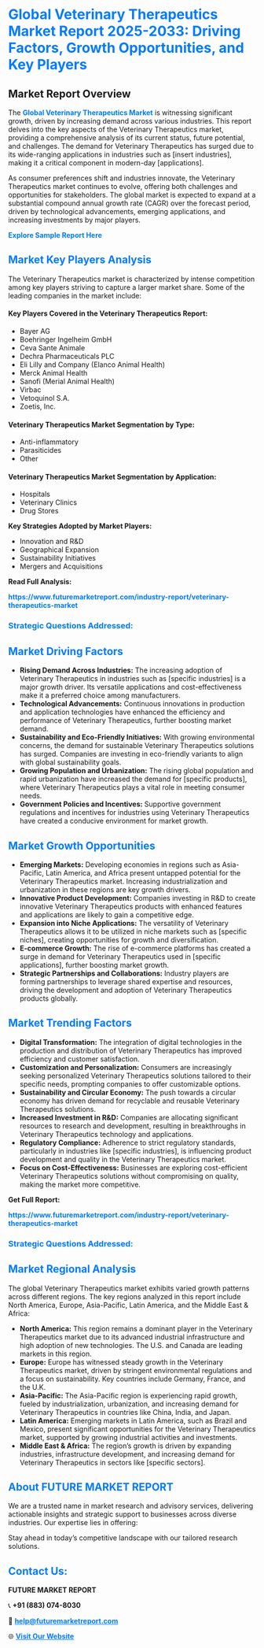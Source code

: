 <h1 style="color: #007BFF;">Global Veterinary Therapeutics Market Report 2025-2033: Driving Factors, Growth Opportunities, and Key Players</h1>

<section id="overview">
<h2>Market Report Overview</h2>
<p>The <a href="https://www.futuremarketreport.com/industry-report/veterinary-therapeutics-market" style="color: #007BFF; text-decoration: none;"><strong>Global Veterinary Therapeutics Market</strong></a> is witnessing significant growth, driven by increasing demand across various industries. This report delves into the key aspects of the Veterinary Therapeutics market, providing a comprehensive analysis of its current status, future potential, and challenges. The demand for Veterinary Therapeutics has surged due to its wide-ranging applications in industries such as [insert industries], making it a critical component in modern-day [applications].</p>
<p>As consumer preferences shift and industries innovate, the Veterinary Therapeutics market continues to evolve, offering both challenges and opportunities for stakeholders. The global market is expected to expand at a substantial compound annual growth rate (CAGR) over the forecast period, driven by technological advancements, emerging applications, and increasing investments by major players.</p>
</section>

<section id="overview">
<p><a href="https://www.futuremarketreport.com/request-sample/reportId=87199" style="color: #007BFF; text-decoration: none;"><strong>Explore Sample Report Here</strong></a></p>
</section>

<section id="key-players">
<h2 style="color: #007BFF;">Market Key Players Analysis</h2>
<p>The Veterinary Therapeutics market is characterized by intense competition among key players striving to capture a larger market share. Some of the leading companies in the market include:</p>
<h4>Key Players Covered in the Veterinary Therapeutics Report:</h4>
<ul><li>Bayer AG</li><li>Boehringer Ingelheim GmbH</li><li>Ceva Sante Animale</li><li>Dechra Pharmaceuticals PLC</li><li>Eli Lilly and Company (Elanco Animal Health)</li><li>Merck Animal Health</li><li>Sanofi (Merial Animal Health)</li><li>Virbac</li><li>Vetoquinol S.A.</li><li>Zoetis, Inc.</li></ul>
<h4>Veterinary Therapeutics Market Segmentation by Type:</h4>
<ul><li>Anti-inflammatory</li><li>Parasiticides</li><li>Other</li></ul>

<h4>Veterinary Therapeutics Market Segmentation by Application:</h4>
<ul><li>Hospitals</li><li>Veterinary Clinics</li><li>Drug Stores</li></ul>
<p><strong>Key Strategies Adopted by Market Players:</strong></p>
<ul>
<li>Innovation and R&D</li>
<li>Geographical Expansion</li>
<li>Sustainability Initiatives</li>
<li>Mergers and Acquisitions</li>
</ul>
</section>

<section>
<p><strong>Read Full Analysis: </strong></p><a href="https://www.futuremarketreport.com/industry-report/veterinary-therapeutics-market" style="color: #007BFF; text-decoration: none;"><strong>https://www.futuremarketreport.com/industry-report/veterinary-therapeutics-market</strong></a>
<h3 style="color: #007BFF;">Strategic Questions Addressed:</h3>
</section>

<section id="driving-factors">
<h2 style="color: #007BFF;">Market Driving Factors</h2>
<ul>
<li><strong>Rising Demand Across Industries:</strong> The increasing adoption of Veterinary Therapeutics in industries such as [specific industries] is a major growth driver. Its versatile applications and cost-effectiveness make it a preferred choice among manufacturers.</li>
<li><strong>Technological Advancements:</strong> Continuous innovations in production and application technologies have enhanced the efficiency and performance of Veterinary Therapeutics, further boosting market demand.</li>
<li><strong>Sustainability and Eco-Friendly Initiatives:</strong> With growing environmental concerns, the demand for sustainable Veterinary Therapeutics solutions has surged. Companies are investing in eco-friendly variants to align with global sustainability goals.</li>
<li><strong>Growing Population and Urbanization:</strong> The rising global population and rapid urbanization have increased the demand for [specific products], where Veterinary Therapeutics plays a vital role in meeting consumer needs.</li>
<li><strong>Government Policies and Incentives:</strong> Supportive government regulations and incentives for industries using Veterinary Therapeutics have created a conducive environment for market growth.</li>
</ul>
</section>

<section id="growth-opportunities">
<h2 style="color: #007BFF;">Market Growth Opportunities</h2>
<ul>
<li><strong>Emerging Markets:</strong> Developing economies in regions such as Asia-Pacific, Latin America, and Africa present untapped potential for the Veterinary Therapeutics market. Increasing industrialization and urbanization in these regions are key growth drivers.</li>
<li><strong>Innovative Product Development:</strong> Companies investing in R&D to create innovative Veterinary Therapeutics products with enhanced features and applications are likely to gain a competitive edge.</li>
<li><strong>Expansion into Niche Applications:</strong> The versatility of Veterinary Therapeutics allows it to be utilized in niche markets such as [specific niches], creating opportunities for growth and diversification.</li>
<li><strong>E-commerce Growth:</strong> The rise of e-commerce platforms has created a surge in demand for Veterinary Therapeutics used in [specific applications], further boosting market growth.</li>
<li><strong>Strategic Partnerships and Collaborations:</strong> Industry players are forming partnerships to leverage shared expertise and resources, driving the development and adoption of Veterinary Therapeutics products globally.</li>
</ul>
</section>

<section id="trending-factors">
<h2 style="color: #007BFF;">Market Trending Factors</h2>
<ul>
<li><strong>Digital Transformation:</strong> The integration of digital technologies in the production and distribution of Veterinary Therapeutics has improved efficiency and customer satisfaction.</li>
<li><strong>Customization and Personalization:</strong> Consumers are increasingly seeking personalized Veterinary Therapeutics solutions tailored to their specific needs, prompting companies to offer customizable options.</li>
<li><strong>Sustainability and Circular Economy:</strong> The push towards a circular economy has driven demand for recyclable and reusable Veterinary Therapeutics solutions.</li>
<li><strong>Increased Investment in R&D:</strong> Companies are allocating significant resources to research and development, resulting in breakthroughs in Veterinary Therapeutics technology and applications.</li>
<li><strong>Regulatory Compliance:</strong> Adherence to strict regulatory standards, particularly in industries like [specific industries], is influencing product development and quality in the Veterinary Therapeutics market.</li>
<li><strong>Focus on Cost-Effectiveness:</strong> Businesses are exploring cost-efficient Veterinary Therapeutics solutions without compromising on quality, making the market more competitive.</li>
</ul>
</section>

<section>
<p><strong>Get Full Report: </strong></p><a href="https://www.futuremarketreport.com/industry-report/veterinary-therapeutics-market" style="color: #007BFF; text-decoration: none;"><strong>https://www.futuremarketreport.com/industry-report/veterinary-therapeutics-market</strong></a>
<h3 style="color: #007BFF;">Strategic Questions Addressed:</h3>
</section>


<section id="regional-analysis">
<h2 style="color: #007BFF;">Market Regional Analysis</h2>
<p>The global Veterinary Therapeutics market exhibits varied growth patterns across different regions. The key regions analyzed in this report include North America, Europe, Asia-Pacific, Latin America, and the Middle East & Africa:</p>
<ul>
<li><strong>North America:</strong> This region remains a dominant player in the Veterinary Therapeutics market due to its advanced industrial infrastructure and high adoption of new technologies. The U.S. and Canada are leading markets in this region.</li>
<li><strong>Europe:</strong> Europe has witnessed steady growth in the Veterinary Therapeutics market, driven by stringent environmental regulations and a focus on sustainability. Key countries include Germany, France, and the U.K.</li>
<li><strong>Asia-Pacific:</strong> The Asia-Pacific region is experiencing rapid growth, fueled by industrialization, urbanization, and increasing demand for Veterinary Therapeutics in countries like China, India, and Japan.</li>
<li><strong>Latin America:</strong> Emerging markets in Latin America, such as Brazil and Mexico, present significant opportunities for the Veterinary Therapeutics market, supported by growing industrial activities and investments.</li>
<li><strong>Middle East & Africa:</strong> The region’s growth is driven by expanding industries, infrastructure development, and increasing demand for Veterinary Therapeutics in sectors like [specific sectors].</li>
</ul>
</section>

<footer>
<h2 style="color: #007BFF;">About FUTURE MARKET REPORT</h2>
<p>We are a trusted name in market research and advisory services, delivering actionable insights and strategic support to businesses across diverse industries. Our expertise lies in offering:</p>

<p>Stay ahead in today’s competitive landscape with our tailored research solutions.</p>

<h2 style="color: #007BFF;">Contact Us:</h2>
<p><strong>FUTURE MARKET REPORT</strong></p>
<p>📞 <strong>+91 (883) 074-8030</strong></p>
<p>📧 <strong><a href="mailto:help@futuremarketreport.com" style="color: #007BFF;">help@futuremarketreport.com</a></strong></p>
<p>🌐 <strong><a href="https://www.futuremarketreport.com/" style="color: #007BFF;">Visit Our Website</a></strong></p>
</footer>